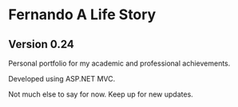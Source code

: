 # Fernando A Life Story
## Version 0.24

Personal portfolio for my academic and professional achievements. 

Developed using ASP.NET MVC.

Not much else to say for now.
Keep up for new updates.